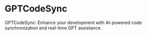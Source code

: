 # GPTCodeSync
GPTCodeSync: Enhance your development with AI-powered code synchronization and real-time GPT assistance.
